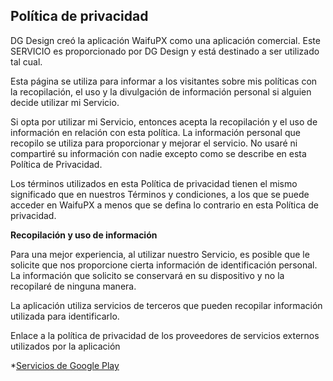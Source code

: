 ## Política de privacidad

DG Design creó la aplicación WaifuPX como una aplicación comercial. Este SERVICIO es proporcionado por DG Design y está destinado a ser utilizado tal cual.

Esta página se utiliza para informar a los visitantes sobre mis políticas con la recopilación, el uso y la divulgación de información personal si alguien decide utilizar mi Servicio.

Si opta por utilizar mi Servicio, entonces acepta la recopilación y el uso de información en relación con esta política. La información personal que recopilo se utiliza para proporcionar y mejorar el servicio. No usaré ni compartiré su información con nadie excepto como se describe en esta Política de Privacidad.

Los términos utilizados en esta Política de privacidad tienen el mismo significado que en nuestros Términos y condiciones, a los que se puede acceder en WaifuPX a menos que se defina lo contrario en esta Política de privacidad.


**Recopilación y uso de información**

Para una mejor experiencia, al utilizar nuestro Servicio, es posible que le solicite que nos proporcione cierta información de identificación personal. La información que solicito se conservará en su dispositivo y no la recopilaré de ninguna manera.

La aplicación utiliza servicios de terceros que pueden recopilar información utilizada para identificarlo.

Enlace a la política de privacidad de los proveedores de servicios externos utilizados por la aplicación

*[Servicios de Google Play](https://www.google.com/policies/privacy/)
